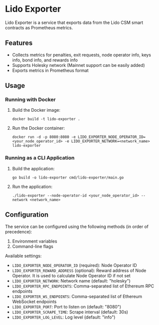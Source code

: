 # Lido Exporter

Lido Exporter is a service that exports data from the Lido CSM smart contracts as Prometheus metrics.

## Features

- Collects metrics for penalties, exit requests, node operator info, keys info, bond info, and rewards info
- Supports Holesky network (Mainnet support can be easily added)
- Exports metrics in Prometheus format

## Usage

### Running with Docker

1. Build the Docker image:
   ```
   docker build -t lido-exporter .
   ```

2. Run the Docker container:
   ```
   docker run -d -p 8080:8080 -e LIDO_EXPORTER_NODE_OPERATOR_ID=<your_node_operator_id> -e LIDO_EXPORTER_NETWORK=<network_name> lido-exporter
   ```

### Running as a CLI Application

1. Build the application:
   ```
   go build -o lido-exporter cmd/lido-exporter/main.go
   ```

2. Run the application:
   ```
   ./lido-exporter --node-operator-id <your_node_operator_id> --network <network_name>
   ```

## Configuration

The service can be configured using the following methods (in order of precedence):

1. Environment variables
2. Command-line flags

Available settings:

- `LIDO_EXPORTER_NODE_OPERATOR_ID` (required): Node Operator ID
- `LIDO_EXPORTER_REWARD_ADDRESS` (optional): Reward address of Node Operator. It is used to calculate Node Operator ID if not set
- `LIDO_EXPORTER_NETWORK`: Network name (default: "holesky")
- `LIDO_EXPORTER_RPC_ENDPOINTS`: Comma-separated list of Ethereum RPC endpoints
- `LIDO_EXPORTER_WS_ENDPOINTS`: Comma-separated list of Ethereum WebSocket endpoints
- `LIDO_EXPORTER_PORT`: Port to listen on (default: "8080")
- `LIDO_EXPORTER_SCRAPE_TIME`: Scrape interval (default: 30s)
- `LIDO_EXPORTER_LOG_LEVEL`: Log level (default: "info")